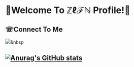 👾Welcome To ℤℓℱℕ Profile!👾
======
☏Connect To Me
------
<img src="https://img.shields.io/badge/NaverMail-000000?style=flat-square&logo=Naver&logoColor=white"/></a>&nbsp 

[![Anurag's GitHub stats](https://github-readme-stats.vercel.app/api?username=zlfn)](https://github.com/anuraghazra/github-readme-stats) 
------
